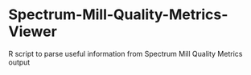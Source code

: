 # Spectrum-Mill-Quality-Metrics-Viewer
R script to parse useful information from Spectrum Mill Quality Metrics output
